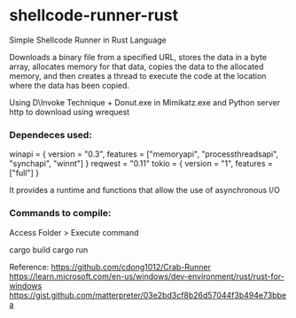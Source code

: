 # shellcode-runner-rust

Simple Shellcode Runner in Rust Language

Downloads a binary file from a specified URL, stores the data in a byte array, allocates memory for that data, copies the data to the allocated memory, and then creates a thread to execute the code at the location where the data has been copied.

Using D\Invoke Technique + Donut.exe in Mimikatz.exe and Python server http to download using wrequest

### Dependeces used:

winapi = { version = "0.3", features = ["memoryapi", "processthreadsapi", "synchapi", "winnt"] }
reqwest = "0.11"
tokio = { version = "1", features = ["full"] }

It provides a runtime and functions that allow the use of asynchronous I/O

### Commands to compile:

Access Folder > Execute command 

cargo build
cargo run 


Reference:
https://github.com/cdong1012/Crab-Runner
https://learn.microsoft.com/en-us/windows/dev-environment/rust/rust-for-windows
https://gist.github.com/matterpreter/03e2bd3cf8b26d57044f3b494e73bbea
